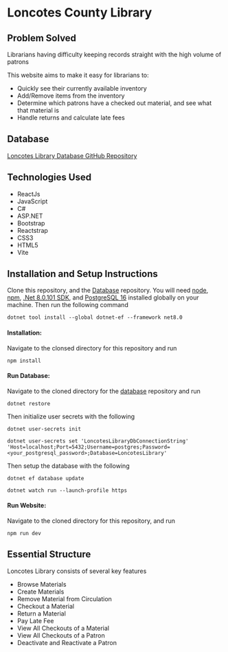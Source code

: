 # Loncotes County Library
## Problem Solved
Librarians having difficulty keeping records straight with the high volume of patrons

This website aims to make it easy for librarians to:
- Quickly see their currently available inventory
- Add/Remove items from the inventory
- Determine which patrons have a checked out material, and see what that material is
- Handle returns and calculate late fees

## Database
[Loncotes Library Database GitHub Repository](https://github.com/ztrouy/loncotes-library)

## Technologies Used
- ReactJs
- JavaScript
- C#
- ASP.NET
- Bootstrap
- Reactstrap
- CSS3
- HTML5
- Vite

## Installation and Setup Instructions
Clone this repository, and the [Database](https://github.com/ztrouy/loncotes-library) repository. You will need [node](https://github.com/nodejs/node), [npm](https://github.com/npm/cli), [.Net 8.0.101 SDK](https://dotnet.microsoft.com/en-us/download/dotnet/8.0), and [PostgreSQL 16](https://www.enterprisedb.com/downloads/postgres-postgresql-downloads) installed globally on your machine. Then run the following command
```
dotnet tool install --global dotnet-ef --framework net8.0
```
#### Installation:
Navigate to the clonsed directory for this repository and run
```
npm install
```
#### Run Database:
Navigate to the cloned directory for the [database](https://github.com/ztrouy/loncotes-library) repository and run
```
dotnet restore
```
Then initialize user secrets with the following
```
dotnet user-secrets init
```
```
dotnet user-secrets set 'LoncotesLibraryDbConnectionString' 'Host=localhost;Port=5432;Username=postgres;Password=<your_postgresql_password>;Database=LoncotesLibrary'
```
Then setup the database with the following
```
dotnet ef database update
```
```
dotnet watch run --launch-profile https
```
#### Run Website:
Navigate to the cloned directory for this repository, and run 
```
npm run dev
```

## Essential Structure
Loncotes Library consists of several key features
- Browse Materials
- Create Materials
- Remove Material from Circulation
- Checkout a Material
- Return a Material
- Pay Late Fee
- View All Checkouts of a Material
- View All Checkouts of a Patron
- Deactivate and Reactivate a Patron
